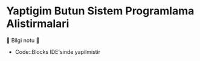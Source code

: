 # Yaptigim Butun Sistem Programlama Alistirmalari

:speech_balloon: Bilgi notu :speech_balloon:
- Code::Blocks IDE'sinde yapilmistir
